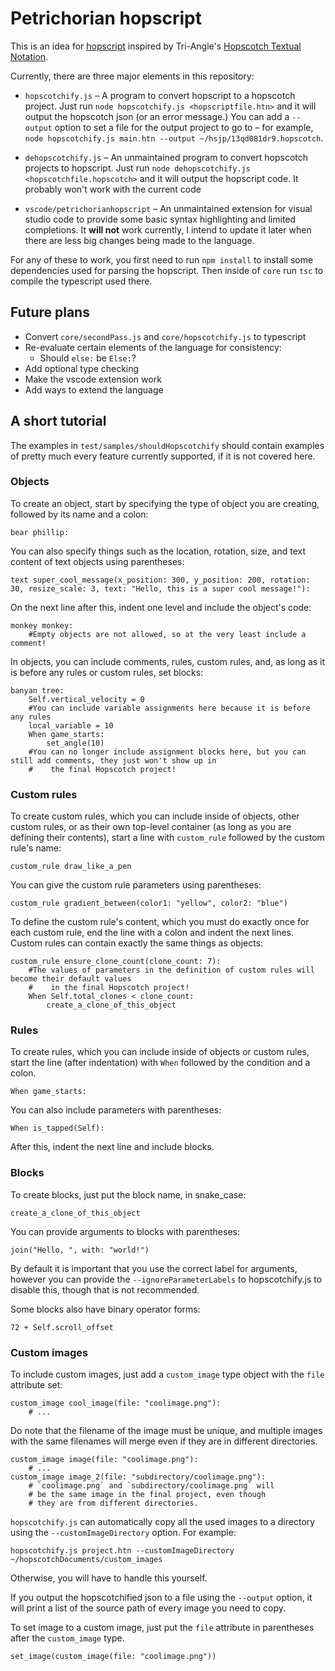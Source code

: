 # Petrichorian hopscript
This is an idea for [hopscript](https://forum.gethopscotch.com/t/hopscript-hopscotch-text-language-concept/61544?u=petrichor) inspired by Tri-Angle's [Hopscotch Textual Notation](https://forum.gethopscotch.com/t/hopscotch-notation-compiler/66230?u=petrichor).

Currently, there are three major elements in this repository:

* `hopscotchify.js` – A program to convert hopscript to a hopscotch project. Just run `node hopscotchify.js <hopscriptfile.htn>` and it will output the hopscotch json (or an error message.) You can add a `--output` option to set a file for the output project to go to – for example, `node hopscotchify.js main.htn --output ~/hsjp/13qd081dr9.hopscotch`.

* `dehopscotchify.js` – An unmaintained program to convert hopscotch projects to hopscript. Just run `node dehopscotchify.js <hopscotchfile.hopscotch>` and it will output the hopscript code. It probably won't work with the current code
* `vscode/petrichorianhopscript` – An unmaintained extension for visual studio code to provide some basic syntax highlighting and limited completions. It **will not** work currently, I intend to update it later when there are less big changes being made to the language.

For any of these to work, you first need to run `npm install` to install some dependencies used for parsing the hopscript. Then inside of `core` run `tsc` to compile the typescript used there.

## Future plans
* Convert `core/secondPass.js` and `core/hopscotchify.js` to typescript
* Re-evaluate certain elements of the language for consistency:
	* Should `else:` be `Else:`?
* Add optional type checking
* Make the vscode extension work
* Add ways to extend the language

## A short tutorial
The examples in `test/samples/shouldHopscotchify` should contain examples of pretty much every feature currently supported, if it is not covered here.
### Objects
To create an object, start by specifying the type of object you are creating, followed by its name and a colon:
```phopscript
bear phillip:
```

You can also specify things such as the location, rotation, size, and text content of text objects using parentheses:
```phopscript
text super_cool_message(x_position: 300, y_position: 200, rotation: 30, resize_scale: 3, text: "Hello, this is a super cool message!"):
```

On the next line after this, indent one level and include the object's code:
```phopscript
monkey monkey:
	#Empty objects are not allowed, so at the very least include a comment!
```
In objects, you can include comments, rules, custom rules, and, as long as it is before any rules or custom rules, set blocks:
```phopscript
banyan tree:
	Self.vertical_velocity = 0
	#You can include variable assignments here because it is before any rules
	local_variable = 10
	When game_starts:
		set_angle(10)
	#You can no longer include assignment blocks here, but you can still add comments, they just won't show up in
	#    the final Hopscotch project!
```

### Custom rules
To create custom rules, which you can include inside of objects, other custom rules, or as their own top-level container (as long as you are defining their contents), start a line with `custom_rule` followed by the custom rule's name:
```phopscript
custom_rule draw_like_a_pen
```

You can give the custom rule parameters using parentheses:
```phopscript
custom_rule gradient_between(color1: "yellow", color2: "blue")
```

To define the custom rule's content, which you must do exactly once for each custom rule, end the line with a colon and indent the next lines. Custom rules can contain exactly the same things as objects:
```phopscript
custom_rule ensure_clone_count(clone_count: 7):
	#The values of parameters in the definition of custom rules will become their default values
	#    in the final Hopscotch project!
	When Self.total_clones < clone_count:
		create_a_clone_of_this_object
```

### Rules
To create rules, which you can include inside of objects or custom rules, start the line (after indentation) with `When` followed by the condition and a colon.
```phopscript
When game_starts:
```

You can also include parameters with parentheses:
```phopscript
When is_tapped(Self):
```

After this, indent the next line and include blocks.

### Blocks
To create blocks, just put the block name, in snake_case:
```phopscript
create_a_clone_of_this_object
```

You can provide arguments to blocks with parentheses:
```phopscript
join("Hello, ", with: "world!")
```

By default it is important that you use the correct label for arguments, however you can provide the `--ignoreParameterLabels` to hopscotchify.js to disable this, though that is not recommended.

Some blocks also have binary operator forms:
```phopscript
72 + Self.scroll_offset
```

### Custom images
To include custom images, just add a `custom_image` type object with the `file` attribute set:
```phopscript
custom_image cool_image(file: "coolimage.png"):
	# ...
```
Do note that the filename of the image must be unique, and multiple images with the same filenames will merge even if they are in different directories.
```phopscript
custom_image image(file: "coolimage.png"):
	# ...
custom_image image_2(file: "subdirectory/coolimage.png"):
	# `coolimage.png` and `subdirectory/coolimage.png` will 
	# be the same image in the final project, even though 
	# they are from different directories.
```

`hopscotchify.js` can automatically copy all the used images to a directory using the `--customImageDirectory` option. For example:

`hopscotchify.js project.htn --customImageDirectory ~/hopscotchDocuments/custom_images`

Otherwise, you will have to handle this yourself.

If you output the hopscotchified json to a file using the `--output` option, it will print a list of the source path of every image you need to copy.

To set image to a custom image, just put the `file` attribute in parentheses after the `custom_image` type.
```phopscript
set_image(custom_image(file: "coolimage.png"))
```